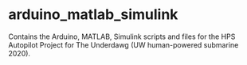 # arduino_matlab_simulink
Contains the Arduino, MATLAB, Simulink scripts and files for the HPS Autopilot Project for The Underdawg (UW human-powered submarine 2020).
